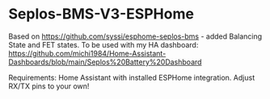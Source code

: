 # Seplos-BMS-V3-ESPHome

Based on https://github.com/syssi/esphome-seplos-bms - added Balancing State and FET states. To be used with my HA dashboard: https://github.com/michi1984/Home-Assistant-Dashboards/blob/main/Seplos%20Battery%20Dashboard

Requirements: Home Assistant with installed ESPHome integration. Adjust RX/TX pins to your own!
